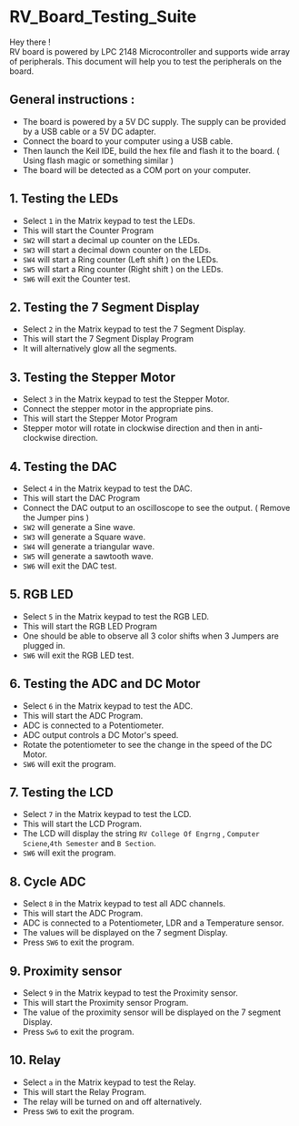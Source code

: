# RV_Board_Testing_Suite

Hey there !<br>
RV board is powered by LPC 2148 Microcontroller and supports wide array of peripherals. This document will help you to test the peripherals on the board.

## General instructions :

- The board is powered by a 5V DC supply. The supply can be provided by a USB cable or a 5V DC adapter.
- Connect the board to your computer using a USB cable.
- Then launch the Keil IDE, build the hex file and flash it to the board. ( Using flash magic or something similar )
- The board will be detected as a COM port on your computer.

## 1. Testing the LEDs

- Select `1` in the Matrix keypad to test the LEDs.
- This will start the Counter Program
- `SW2` will start a decimal up counter on the LEDs.
- `SW3` will start a decimal down counter on the LEDs.
- `SW4` will start a Ring counter (Left shift ) on the LEDs.
- `SW5` will start a Ring counter (Right shift ) on the LEDs.
- `SW6` will exit the Counter test.

## 2. Testing the 7 Segment Display

- Select `2` in the Matrix keypad to test the 7 Segment Display.
- This will start the 7 Segment Display Program
- It will alternatively glow all the segments.

## 3. Testing the Stepper Motor

- Select `3` in the Matrix keypad to test the Stepper Motor.
- Connect the stepper motor in the appropriate pins.
- This will start the Stepper Motor Program
- Stepper motor will rotate in clockwise direction and then in anti-clockwise direction.

## 4. Testing the DAC

- Select `4` in the Matrix keypad to test the DAC.
- This will start the DAC Program
- Connect the DAC output to an oscilloscope to see the output. ( Remove the Jumper pins )
- `SW2` will generate a Sine wave.
- `SW3` will generate a Square wave.
- `SW4` will generate a triangular wave.
- `SW5` will generate a sawtooth wave.
- `SW6` will exit the DAC test.

## 5. RGB LED

- Select `5` in the Matrix keypad to test the RGB LED.
- This will start the RGB LED Program
- One should be able to observe all 3 color shifts when 3 Jumpers are plugged in.
- `SW6` will exit the RGB LED test.

## 6. Testing the ADC and DC Motor

- Select `6` in the Matrix keypad to test the ADC.
- This will start the ADC Program.
- ADC is connected to a Potentiometer.
- ADC output controls a DC Motor's speed.
- Rotate the potentiometer to see the change in the speed of the DC Motor.
- `SW6` will exit the program.

## 7. Testing the LCD

- Select `7` in the Matrix keypad to test the LCD.
- This will start the LCD Program.
- The LCD will display the string `RV College Of Engrng` , `Computer Sciene`,`4th Semester` and `B Section`.
- `SW6` will exit the program.

## 8. Cycle ADC

- Select `8` in the Matrix keypad to test all ADC channels.
- This will start the ADC Program.
- ADC is connected to a Potentiometer, LDR and a Temperature sensor.
- The values will be displayed on the 7 segment Display.
- Press `SW6` to exit the program.

## 9. Proximity sensor

- Select `9` in the Matrix keypad to test the Proximity sensor.
- This will start the Proximity sensor Program.
- The value of the proximity sensor will be displayed on the 7 segment Display.
- Press `Sw6` to exit the program.

## 10. Relay

- Select `a` in the Matrix keypad to test the Relay.
- This will start the Relay Program.
- The relay will be turned on and off alternatively.
- Press `SW6` to exit the program.

